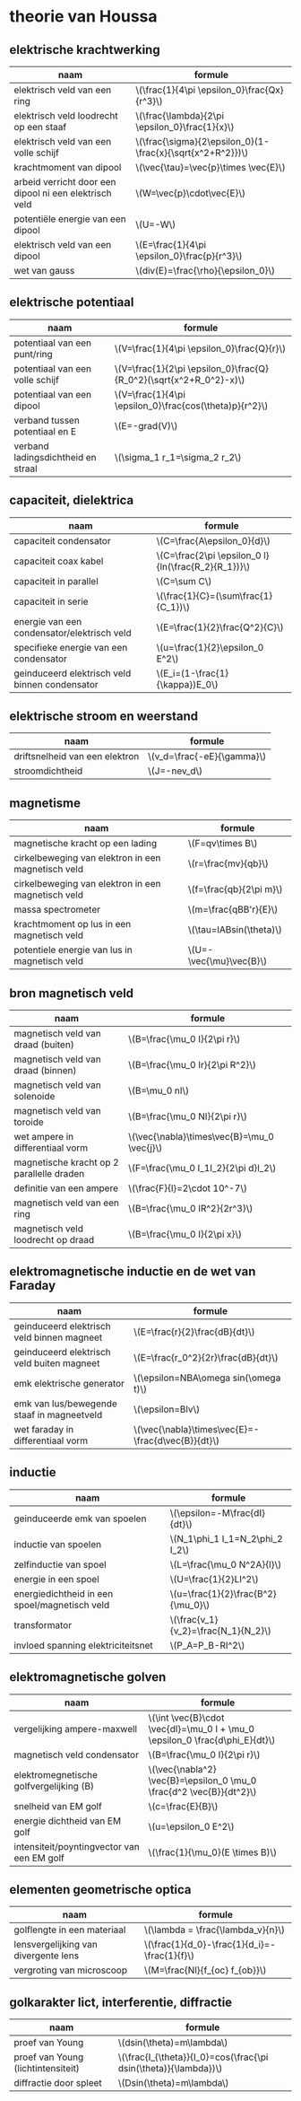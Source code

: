 # theorie van Houssa

## elektrische krachtwerking

|naam|formule|
|-|-|
|elektrisch veld van een ring|\\(\frac{1}{4\pi \epsilon_0}\frac{Qx}{r^3}\\)|
|elektrisch veld loodrecht op een staaf|\\(\frac{\lambda}{2\pi \epsilon_0}\frac{1}{x}\\)|
|elektrisch veld van een volle schijf|\\(\frac{\sigma}{2\epsilon_0}(1-\frac{x}{\sqrt{x^2+R^2}})\\)|
|krachtmoment van dipool|\\(\vec{\tau}=\vec{p}\times \vec{E}\\)|
|arbeid verricht door een dipool ni een elektrisch veld|\\(W=\vec{p}\cdot\vec{E}\\)|
|potentiële energie van een dipool|\\(U=-W\\)|
|elektrisch veld van een dipool|\\(E=\frac{1}{4\pi \epsilon_0}\frac{p}{r^3}\\)|
|wet van gauss|\\(div(E)=\frac{\rho}{\epsilon_0}\\)|

## elektrische potentiaal

|naam|formule|
|-|-|
|potentiaal van een punt/ring|\\(V=\frac{1}{4\pi \epsilon_0}\frac{Q}{r}\\)|
|potentiaal van een volle schijf|\\(V=\frac{1}{2\pi \epsilon_0}\frac{Q}{R_0^2}(\sqrt{x^2+R_0^2}-x)\\)|
|potentiaal van een dipool|\\(V=\frac{1}{4\pi \epsilon_0}\frac{cos(\theta)p}{r^2}\\)|
|verband tussen potentiaal en E|\\(E=-grad(V)\\)|
|verband ladingsdichtheid en straal|\\(\sigma_1 r_1=\sigma_2 r_2\\)|

## capaciteit, dielektrica

|naam|formule|
|-|-|
|capaciteit condensator|\\(C=\frac{A\epsilon_0}{d}\\)|
|capaciteit coax kabel|\\(C=\frac{2\pi \epsilon_0 l}{ln(\frac{R_2}{R_1})}\\)|
|capaciteit in parallel|\\(C=\sum C\\)|
|capaciteit in serie|\\(\frac{1}{C}=(\sum\frac{1}{C_1})\\)|
|energie van een condensator/elektrisch veld|\\(E=\frac{1}{2}\frac{Q^2}{C}\\)|
|specifieke energie van een condensator|\\(u=\frac{1}{2}\epsilon_0 E^2\\)|
|geinduceerd elektrisch veld binnen condensator|\\(E_i=(1-\frac{1}{\kappa})E_0\\)|

## elektrische stroom en weerstand

|naam|formule|
|-|-|
|driftsnelheid van een elektron|\\(v_d=\frac{-eE}{\gamma}\\)|
|stroomdichtheid|\\(J=-nev_d\\)|

## magnetisme

|naam|formule|
|-|-|
|magnetische kracht op een lading|\\(F=qv\times B\\)|
|cirkelbeweging van elektron in een magnetisch veld|\\(r=\frac{mv}{qb}\\)|
|cirkelbeweging van elektron in een magnetisch veld|\\(f=\frac{qb}{2\pi m}\\)|
|massa spectrometer|\\(m=\frac{qBB'r}{E}\\)|
|krachtmoment op lus in een magnetisch veld|\\(\tau=IABsin(\theta)\\)|
|potentiele energie van lus in magnetisch veld|\\(U=-\vec{\mu}\vec{B}\\)|

## bron magnetisch veld

|naam|formule|
|-|-|
|magnetisch veld van draad (buiten)|\\(B=\frac{\mu_0 I}{2\pi r}\\)|
|magnetisch veld van draad (binnen)|\\(B=\frac{\mu_0 Ir}{2\pi R^2}\\)|
|magnetisch veld van solenoide|\\(B=\mu_0 nI\\)|
|magnetisch veld van toroide|\\(B=\frac{\mu_0 NI}{2\pi r}\\)|
|wet ampere in differentiaal vorm|\\(\vec{\nabla}\times\vec{B}=\mu_0 \vec{j}\\)|
|magnetische kracht op 2 parallelle draden|\\(F=\frac{\mu_0 I_1I_2}{2\pi d}l_2\\)|
|definitie van een ampere|\\(\frac{F}{l}=2\cdot 10^-7\\)|
|magnetisch veld van een ring|\\(B=\frac{\mu_0 IR^2}{2r^3}\\)|
|magnetisch veld loodrecht op draad|\\(B=\frac{\mu_0 I}{2\pi x}\\)|

## elektromagnetische inductie en de wet van Faraday

|naam|formule|
|-|-|
|geinduceerd elektrisch veld binnen magneet|\\(E=\frac{r}{2}\frac{dB}{dt}\\)|
|geinduceerd elektrisch veld buiten magneet|\\(E=\frac{r_0^2}{2r}\frac{dB}{dt}\\)|
|emk elektrische generator|\\(\epsilon=NBA\omega sin(\omega t)\\)|
|emk van lus/bewegende staaf in magneetveld|\\(\epsilon=Blv\\)|
|wet faraday in differentiaal vorm|\\(\vec{\nabla}\times\vec{E}=-\frac{d\vec{B}}{dt}\\)|

## inductie

|naam|formule|
|-|-|
|geinduceerde emk van spoelen|\\(\epsilon=-M\frac{dI}{dt}\\)|
|inductie van spoelen|\\(N_1\phi_1 I_1=N_2\phi_2 I_2\\)|
|zelfinductie van spoel|\\(L=\frac{\mu_0 N^2A}{l}\\)|
|energie in een spoel|\\(U=\frac{1}{2}LI^2\\)|
|energiedichtheid in een spoel/magnetisch veld|\\(u=\frac{1}{2}\frac{B^2}{\mu_0}\\)|
|transformator|\\(\frac{v_1}{v_2}=\frac{N_1}{N_2}\\)|
|invloed spanning elektriciteitsnet|\\(P_A=P_B-RI^2\\)|

## elektromagnetische golven

|naam|formule|
|-|-|
|vergelijking ampere-maxwell|\\(\int \vec{B}\cdot \vec{dl}=\mu_0 I + \mu_0 \epsilon_0 \frac{d\phi_E}{dt}\\)|
|magnetisch veld condensator|\\(B=\frac{\mu_0 I}{2\pi r}\\)|
|elektromegnetische golfvergelijking (B)|\\(\vec{\nabla^2} \vec{B}=\epsilon_0 \mu_0 \frac{d^2 \vec{B}}{dt^2}\\)|
|snelheid van EM golf|\\(c=\frac{E}{B}\\)|
|energie dichtheid van EM golf|\\(u=\epsilon_0 E^2\\)|
|intensiteit/poyntingvector van een EM golf|\\(\frac{1}{\mu_0}(E \times B)\\)|

## elementen geometrische optica

|naam|formule|
|-|-|
|golflengte in een materiaal|\\(\lambda = \frac{\lambda_v}{n}\\)|
|lensvergelijking van divergente lens|\\(\frac{1}{d_0}-\frac{1}{d_i}=-\frac{1}{f}\\)|
|vergroting van microscoop|\\(M=\frac{Nl}{f_{oc} f_{ob}}\\)|

## golkarakter lict, interferentie, diffractie

|naam|formule|
|-|-|
|proef van Young|\\(dsin(\theta)=m\lambda\\)|
|proef van Young (lichtintensiteit)|\\(\frac{I_{\theta}}{I_0}=cos(\frac{\pi dsin(\theta)}{\lambda})\\)|
|diffractie door spleet|\\(Dsin(\theta)=m\lambda\\)|